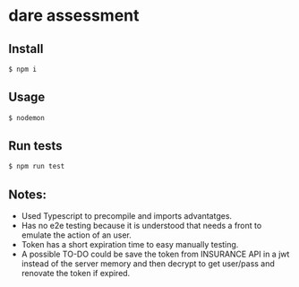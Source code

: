 # dare assessment

## Install

```bash
$ npm i
```

## Usage

```bash
$ nodemon
```

## Run tests

```bash
$ npm run test
```

## Notes:

- Used Typescript to precompile and imports advantatges.
- Has no e2e testing because it is understood that needs a front to emulate the action of an user.
- Token has a short expiration time to easy manually testing.
- A possible TO-DO could be save the token from INSURANCE API in a jwt instead of the server memory and then decrypt to get user/pass and renovate the token if expired.

